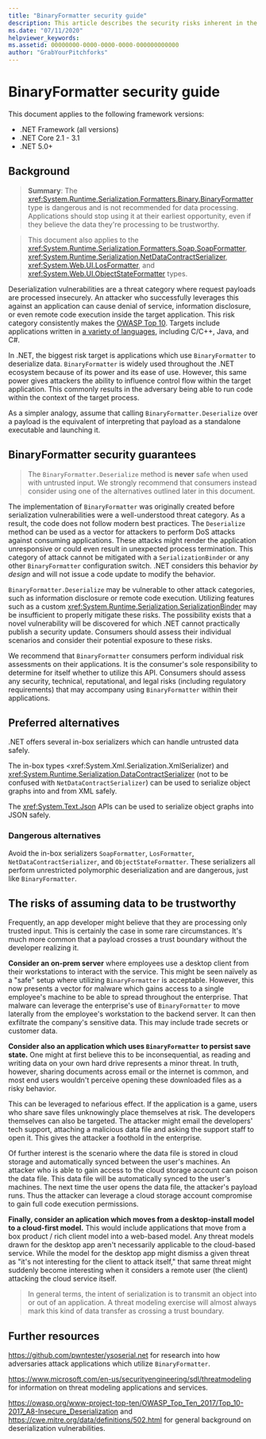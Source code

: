 ```yaml
---
title: "BinaryFormatter security guide"
description: This article describes the security risks inherent in the BinaryFormatter type and recommendations for different serializers to use.
ms.date: "07/11/2020"
helpviewer_keywords: 
ms.assetid: 00000000-0000-0000-0000-000000000000
author: "GrabYourPitchforks"
---
```

# BinaryFormatter security guide

This document applies to the following framework versions:

* .NET Framework (all versions)
* .NET Core 2.1 - 3.1
* .NET 5.0+

## Background

> __Summary__: The <xref:System.Runtime.Serialization.Formatters.Binary.BinaryFormatter> type is dangerous and is not recommended for data processing. Applications should stop using it at their earliest opportunity, even if they believe the data they're processing to be trustworthy.

> This document also applies to the <xref:System.Runtime.Serialization.Formatters.Soap.SoapFormatter>, <xref:System.Runtime.Serialization.NetDataContractSerializer>, <xref:System.Web.UI.LosFormatter>, and <xref:System.Web.UI.ObjectStateFormatter> types.

Deserialization vulnerabilities are a threat category where request payloads are processed insecurely. An attacker who successfully leverages this against an application can cause denial of service, information disclosure, or even remote code execution inside the target application. This risk category consistently makes the [OWASP Top 10](https://owasp.org/www-project-top-ten/). Targets include applications written in [a variety of languages](https://owasp.org/www-community/vulnerabilities/Deserialization_of_untrusted_data), including C/C++, Java, and C#.

In .NET, the biggest risk target is applications which use `BinaryFormatter` to deserialize data. `BinaryFormatter` is widely used throughout the .NET ecosystem because of its power and its ease of use. However, this same power gives attackers the ability to influence control flow within the target application. This commonly results in the adversary being able to run code within the context of the target process.

As a simpler analogy, assume that calling `BinaryFormatter.Deserialize` over a payload is the equivalent of interpreting that payload as a standalone executable and launching it.

## BinaryFormatter security guarantees

> The `BinaryFormatter.Deserialize` method is __never__ safe when used with untrusted input. We strongly recommend that consumers instead consider using one of the alternatives outlined later in this document.

The implementation of `BinaryFormatter` was originally created before serialization vulnerabilities were a well-understood threat category. As a result, the code does not follow modern best practices. The `Deserialize` method can be used as a vector for attackers to perform DoS attacks against consuming applications. These attacks might render the application unresponsive or could even result in unexpected process termination. This category of attack cannot be mitigated with a `SerializationBinder` or any other `BinaryFormatter` configuration switch. .NET considers this behavior _by design_ and will not issue a code update to modify the behavior.

`BinaryFormatter.Deserialize` may be vulnerable to other attack categories, such as information disclosure or remote code execution. Utilizing features such as a custom <xref:System.Runtime.Serialization.SerializationBinder> may be insufficient to properly mitigate these risks. The possibility exists that a novel vulnerability will be discovered for which .NET cannot practically publish a security update. Consumers should assess their individual scenarios and consider their potential exposure to these risks.

We recommend that `BinaryFormatter` consumers perform individual risk assessments on their applications. It is the consumer's sole responsibility to determine for itself whether to utilize this API. Consumers should assess any security, technical, reputational, and legal risks (including regulatory requirements) that may accompany using `BinaryFormatter` within their applications.

## Preferred alternatives

.NET offers several in-box serializers which can handle untrusted data safely.

The in-box types <xref:System.Xml.Serialization.XmlSerializer) and <xref:System.Runtime.Serialization.DataContractSerializer> (not to be confused with `NetDataContractSerializer`) can be used to serialize object graphs into and from XML safely.

The <xref:System.Text.Json> APIs can be used to serialize object graphs into JSON safely.

### Dangerous alternatives

Avoid the in-box serializers `SoapFormatter`, `LosFormatter`, `NetDataContractSerializer`, and `ObjectStateFormatter`. These serializers all perform unrestricted polymorphic deserialization and are dangerous, just like `BinaryFormatter`.

## The risks of assuming data to be trustworthy

Frequently, an app developer might believe that they are processing only trusted input. This is certainly the case in some rare circumstances. It's much more common that a payload crosses a trust boundary without the developer realizing it.

__Consider an on-prem server__ where employees use a desktop client from their workstations to interact with the service. This might be seen naïvely as a "safe" setup where utilizing `BinaryFormatter` is acceptable. However, this now presents a vector for malware which gains access to a single employee's machine to be able to spread throughout the enterprise. That malware can leverage the enterprise's use of `BinaryFormatter` to move laterally from the employee's workstation to the backend server. It can then exfiltrate the company's sensitive data. This may include trade secrets or customer data.

__Consider also an application which uses `BinaryFormatter` to persist save state.__ One might at first believe this to be inconsequential, as reading and writing data on your own hard drive represents a minor threat. In truth, however, sharing documents across email or the internet is common, and most end users wouldn't perceive opening these downloaded files as a risky behavior.

This can be leveraged to nefarious effect. If the application is a game, users who share save files unknowingly place themselves at risk. The developers themselves can also be targeted. The attacker might email the developers' tech support, attaching a malicious data file and asking the support staff to open it. This gives the attacker a foothold in the enterprise.

Of further interest is the scenario where the data file is stored in cloud storage and automatically synced between the user's machines. An attacker who is able to gain access to the cloud storage account can poison the data file. This data file will be automatically synced to the user's machines. The next time the user opens the data file, the attacker's payload runs. Thus the attacker can leverage a cloud storage account compromise to gain full code execution permissions.

__Finally, consider an aplication which moves from a desktop-install model to a cloud-first model.__ This would include applications that move from a box product / rich client model into a web-based model. Any threat models drawn for the desktop app aren't necessarily applicable to the cloud-based service. While the model for the desktop app might dismiss a given threat as "it's not interesting for the client to attack itself," that same threat might suddenly become interesting when it considers a remote user (the client) attacking the cloud service itself.

> In general terms, the intent of serialization is to transmit an object into or out of an application. A threat modeling exercise will almost always mark this kind of data transfer as crossing a trust boundary.

## Further resources

https://github.com/pwntester/ysoserial.net for research into how adversaries attack applications which utilize `BinaryFormatter`.

https://www.microsoft.com/en-us/securityengineering/sdl/threatmodeling for information on threat modeling applications and services.

https://owasp.org/www-project-top-ten/OWASP_Top_Ten_2017/Top_10-2017_A8-Insecure_Deserialization and https://cwe.mitre.org/data/definitions/502.html for general background on deserialization vulnerabilities.
